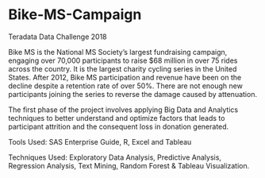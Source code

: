 # Bike-MS-Campaign

Teradata Data Challenge 2018

Bike MS is the National MS Society’s largest fundraising campaign, engaging over 70,000 participants to raise $68 million in over 75 rides across the country. It is the largest charity cycling series in the United States. After 2012, Bike MS participation and revenue have been on the decline despite a retention rate of over 50%. There are not enough new participants joining the series to reverse the damage caused by attenuation.

The first phase of the project involves applying Big Data and Analytics techniques to better understand and optimize factors that leads to participant attrition and the consequent loss in donation generated.

Tools Used: SAS Enterprise Guide, R, Excel and Tableau

Techniques Used: Exploratory Data Analysis, Predictive Analysis, Regression Analysis, Text Mining, Random Forest & Tableau Visualization.

